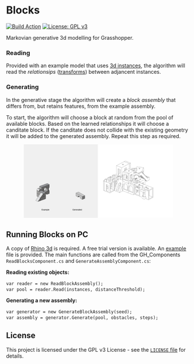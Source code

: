 # Blocks

[![Build Action](https://github.com/AlasdairMott/Blocks/actions/workflows/grasshopper-build.yml/badge.svg)](https://github.com/AlasdairMott/Blocks/actions/workflows/grasshopper-build.yml) [![License: GPL v3](https://img.shields.io/badge/License-GPL%20v3-blue.svg)](https://www.gnu.org/licenses/gpl-3.0)

Markovian generative 3d modelling for Grasshopper.

### Reading

Provided with an example model that uses [3d instances](https://en.wikipedia.org/wiki/Geometry_instancing), the algorithm will read the *relationsips* ([transforms](https://en.wikipedia.org/wiki/Transformation_matrix)) between adjancent instances.

### Generating

In the generative stage the algorithm will create a *block assembly* that differs from, but retains features, from the example assembly.

To start, the algorithm will choose a block at random from the pool of available blocks. Based on the learned relationships it will choose a canditate block. If the canditate does not collide with the existing geometry it will be added to the generated assembly. Repeat this step as required.

<div align="center">

<img src="documentation/example-1.gif" width=40%/>

<img src="documentation/example-2.gif" width=40%/>

</div>

## Running Blocks on PC

A copy of [Rhino 3d](https://www.rhino3d.com/) is required. A free trial version is available. An [example](https://github.com/AlasdairMott/Blocks/tree/develop/examples) file is provided. The main functions are called from the GH_Components `ReadBlocksComponent.cs` and `GenerateAssemblyComponent.cs`:

**Reading existing objects:**
```
var reader = new ReadBlockAssembly();
var pool = reader.Read(instances, distanceThreshold);
```

**Generating a new assembly:**
```
var generator = new GenerateBlockAssembly(seed);
var assembly = generator.Generate(pool, obstacles, steps);
```

## License

This project is licensed under the GPL v3 License - see the [`LICENSE` file](https://github.com/AlasdairMott/Blocks/blob/develop/.github/LICENSE) for details.
